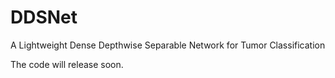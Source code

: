 # DDSNet
A Lightweight Dense Depthwise Separable Network for Tumor Classification

The code will release soon.
